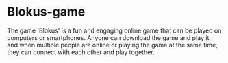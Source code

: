 # Blokus-game
The game 'Blokus' is a fun and engaging online game that can be played on computers or smartphones. Anyone can download the game and play it, and when multiple people are online or playing the game at the same time, they can connect with each other and play together.

